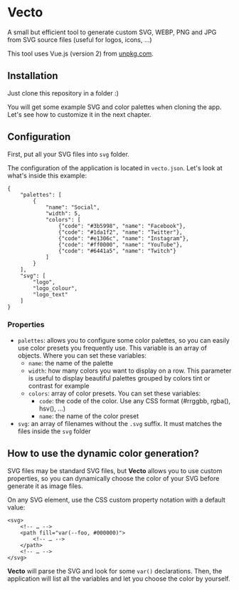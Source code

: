 # Vecto

A small but efficient tool to generate custom SVG, WEBP, PNG and JPG from SVG source files (useful for logos, icons, …)

This tool uses Vue.js (version 2) from [unpkg.com](https://unpkg.com/vue).

## Installation

Just clone this repository in a folder :)

You will get some example SVG and color palettes when cloning the app. Let's see how to customize it in the next chapter.

## Configuration

First, put all your SVG files into `svg` folder.

The configuration of the application is located in `vecto.json`. Let's look at what's inside this example:

```
{
	"palettes": [
		{
			"name": "Social",
			"width": 5,
			"colors": [
				{"code": "#3b5998", "name": "Facebook"},
				{"code": "#1da1f2", "name": "Twitter"},
				{"code": "#e1306c", "name": "Instagram"},
				{"code": "#ff0000", "name": "YouTube"},
				{"code": "#6441a5", "name": "Twitch"}
			]
		}
	],
	"svg": [
		"logo",
		"logo_colour",
		"logo_text"
	]
}
```

### Properties

* `palettes`: allows you to configure some color palettes, so you can easily use color presets you frequently use. This variable is an array of objects. Where you can set these variables:
	* `name`: the name of the palette
	* `width`: how many colors you want to display on a row. This parameter is useful to display beautiful palettes grouped by colors tint or contrast for example
	* `colors`: array of color presets. You can set these variables:
		* `code`: the code of the color. Use any CSS format (#rrggbb, rgba(), hsv(), …)
		* `name`: the name of the color preset
* `svg`: an array of filenames without the `.svg` suffix. It must matches the files inside the `svg` folder

## How to use the dynamic color generation?

SVG files may be standard SVG files, but **Vecto** allows you to use custom properties, so you can dynamically choose the color of your SVG before generate it as image files.

On any SVG element, use the CSS custom property notation with a default value:
```
<svg>
	<!-- … -->
	<path fill="var(--foo, #000000)">
		<!-- … -->
	</path>
	<!-- … -->
</svg>
```

**Vecto** will parse the SVG and look for some `var()` declarations. Then, the application will list all the variables and let you choose the color by yourself.
